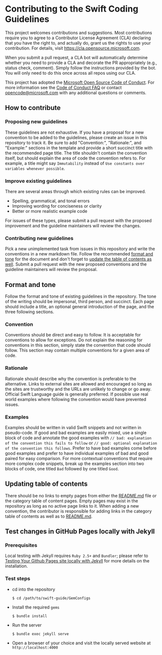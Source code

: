# Contributing to the Swift Coding Guidelines

This project welcomes contributions and suggestions.  Most contributions require you to agree to a
Contributor License Agreement (CLA) declaring that you have the right to, and actually do, grant us
the rights to use your contribution. For details, visit https://cla.opensource.microsoft.com.

When you submit a pull request, a CLA bot will automatically determine whether you need to provide
a CLA and decorate the PR appropriately (e.g., status check, comment). Simply follow the instructions
provided by the bot. You will only need to do this once across all repos using our CLA.

This project has adopted the [Microsoft Open Source Code of Conduct](https://opensource.microsoft.com/codeofconduct/).
For more information see the [Code of Conduct FAQ](https://opensource.microsoft.com/codeofconduct/faq/) or
contact [opencode@microsoft.com](mailto:opencode@microsoft.com) with any additional questions or comments.

## How to contribute

### Proposing new guidelines

These guidelines are not exhaustive. If you have a proposal for a new convention to be added to the guidelines, please create an issue in this repository to track it. Be sure to add "Convention:", "Rationale:", and "Example:" sections in the template and provide a short succinct title with the recommended page title. The title shouldn't contain the convention itself, but should explain the area of code the convention refers to. For example, a title might say `Immutability` instead of `Use constants over variables whenever possible`.

### Improve existing guidelines

There are several areas through which existing rules can be improved.
* Spelling, grammatical, and tonal errors
* Improving wording for conciseness or clarity
* Better or more realistic example code

For issues of these types, please submit a pull request with the proposed improvement and the guideline maintainers will review the changes.

### Contributing new guidelines
Pick a new unimplemented task from issues in this repository and write the conventions in a new markdown file. Follow the recommended [format and tone](#format-and-tone) for the document and don't forget to [update the table of contents as well](#updating-table-of-contents). Submit a pull request with the new proposed conventions and the guideline maintainers will review the proposal.


## Format and tone

Follow the format and tone of existing guidelines in the repository. The tone of the writing should be impersonal, third person, and succinct. Each page should include a title, an optional general introduction of the page, and the three following sections.

### Convention

Conventions should be direct and easy to follow. It is acceptable for conventions to allow for exceptions. Do not explain the reasoning for conventions in this section, simply state the convention that code should follow. This section may contain multiple conventions for a given area of code.

### Rationale

Rationale should describe why the convention is preferable to the alternative. Links to external sites are allowed and encouraged so long as the sites are trustworthy and the URLs are unlikely to change or go away. Official Swift Language guide is generally preferred. If possible use real world examples where following the convention would have prevented issues.

### Examples

Examples should be written in valid Swift snippets and not written in pseudo-code. If good and bad examples are easily mixed, use a single block of code and annotate the good examples with `// bad: explanation of the convention this fails to follow` or `// good: optional explanation of the convention this follows`. Prefer to have bad examples come before good examples and prefer to have individual examples of bad and good paired for easy comparison. For more contextual conventions that require more complex code snippets, break up the examples section into two blocks of code, one titled `Bad` followed by one titled `Good`.

## Updating table of contents

There should be no links to empty pages from either the [README.md](README.md) file or the category table of content pages. Empty pages may exist in the repository as long as no active page links to it. When adding a new convention, the contributor is responsible for adding links in the category table of contents as well as to [README.md](README.md).


## Test changes in GitHub Pages locally with Jekyll

### Prerequisites
Local testing with Jekyll requires `Ruby 2.5+` and `Bundler`; please refer to [Testing Your Github Pages site locally with Jekyll](https://help.github.com/en/github/working-with-github-pages/testing-your-github-pages-site-locally-with-jekyll) for more details on the installation.

### Test steps

* cd into the repository

    `$ cd /path/to/swift-guide/GemConfigs`

* Install the required `gems`

    `$ bundle install`

* Run the server

    `$ bundle exec jekyll serve`

* Open a browser of your choice and visit the locally served website at `http://localhost:4000`
